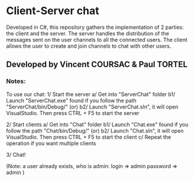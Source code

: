 # Client-Server chat
Developed in C#, this repository gathers the implementation of 2 parties: the client and the server.
The server handles the distribution of the messages sent on the user channels to all the connected users.
The client allows the user to create and join channels to chat with other users.

## Developed by Vincent COURSAC & Paul TORTEL

### Notes:
To use our chat:
1/ Start the server
	a/ Get into "ServerChat" folder
	b1/ Launch "ServerChat.exe" found if you follow the path "ServerChat/bin/Debug/"
   (or) b2/ Launch "ServerChat.sln", it will open VisualStudio. Then press CTRL + F5 to start the server

2/ Start clients
	a/ Get into "Chat" folder
	b1/ Launch "Chat.exe" found if you follow the path "Chat/bin/Debug/"
   (or) b2/ Launch "Chat.sln", it will open VisualStudio. Then press CTRL + F5 to start the client
	c/ Repeat the operation if you want multiple clients

3/ Chat!

(Note: a user already exists, who is admin:
	login => admin
	password => admin
)
